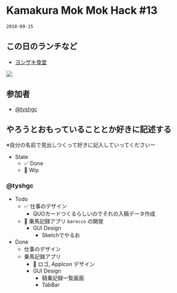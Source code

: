 # Kamakura Mok Mok Hack #13

`2018-09-15`

## この日のランチなど
- [ヨシザキ食堂](https://tabelog.com/kanagawa/A1404/A140402/14010184/)

![](https://scontent-nrt1-1.cdninstagram.com/vp/fd2a7c009e1e606522c81a4e6d2bdc8e/5C250867/t51.2885-15/e35/41173531_297717007694638_684866404909121645_n.jpg)


## 参加者

- [@tyshgc](http://twitter.com/tyshgc)


## やろうとおもっていることとか好きに記述する
※自分の名前で見出しつくって好きに記入していってくださいー

- State
  - ✅ Done
  - 🚧 Wip

### @tyshgc

- Todo
  - ✅ 仕事のデザイン
    - QUOカードつくるらしいのでそれの入稿データ作成
  - 🚧 乗馬記録アプリ `barecco` の開発
    - GUI Design
      - Sketchでやるお
- Done
  - 仕事のデザイン
  - 乗馬記録アプリ
    - 🚧 ロゴ, AppIcon デザイン
    - GUI Design
      - 騎乗記録一覧画面
      - TabBar
